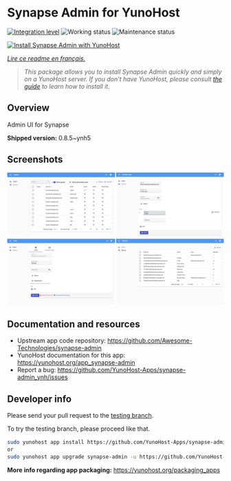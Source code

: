 <!--
N.B.: This README was automatically generated by https://github.com/YunoHost/apps/tree/master/tools/README-generator
It shall NOT be edited by hand.
-->

# Synapse Admin for YunoHost

[![Integration level](https://dash.yunohost.org/integration/synapse-admin.svg)](https://dash.yunohost.org/appci/app/synapse-admin) ![Working status](https://ci-apps.yunohost.org/ci/badges/synapse-admin.status.svg) ![Maintenance status](https://ci-apps.yunohost.org/ci/badges/synapse-admin.maintain.svg)

[![Install Synapse Admin with YunoHost](https://install-app.yunohost.org/install-with-yunohost.svg)](https://install-app.yunohost.org/?app=synapse-admin)

*[Lire ce readme en français.](./README_fr.md)*

> *This package allows you to install Synapse Admin quickly and simply on a YunoHost server.
If you don't have YunoHost, please consult [the guide](https://yunohost.org/#/install) to learn how to install it.*

## Overview

Admin UI for Synapse

**Shipped version:** 0.8.5~ynh5

## Screenshots

![Screenshot of Synapse Admin](./doc/screenshots/screenshots.jpg)

## Documentation and resources

* Upstream app code repository: <https://github.com/Awesome-Technologies/synapse-admin>
* YunoHost documentation for this app: <https://yunohost.org/app_synapse-admin>
* Report a bug: <https://github.com/YunoHost-Apps/synapse-admin_ynh/issues>

## Developer info

Please send your pull request to the [testing branch](https://github.com/YunoHost-Apps/synapse-admin_ynh/tree/testing).

To try the testing branch, please proceed like that.

``` bash
sudo yunohost app install https://github.com/YunoHost-Apps/synapse-admin_ynh/tree/testing --debug
or
sudo yunohost app upgrade synapse-admin -u https://github.com/YunoHost-Apps/synapse-admin_ynh/tree/testing --debug
```

**More info regarding app packaging:** <https://yunohost.org/packaging_apps>
